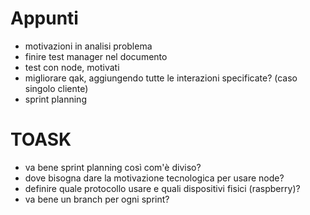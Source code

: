 # Appunti

- motivazioni in analisi problema
- finire test manager nel documento
- test con node, motivati
- migliorare qak, aggiungendo tutte le interazioni specificate? (caso singolo cliente)
- sprint planning


# TOASK
- va bene sprint planning così com'è diviso?
- dove bisogna dare la motivazione tecnologica per usare node?
- definire quale protocollo usare e quali dispositivi fisici (raspberry)?
- va bene un branch per ogni sprint?